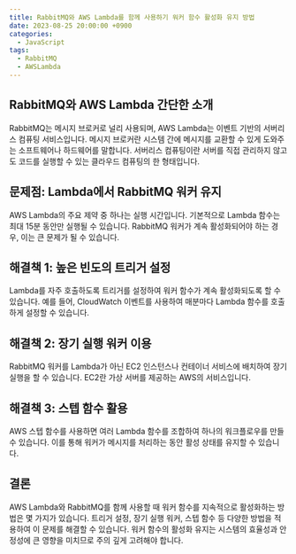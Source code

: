 ```yaml
---
title: RabbitMQ와 AWS Lambda를 함께 사용하기 워커 함수 활성화 유지 방법
date: 2023-08-25 20:00:00 +0900
categories:
  - JavaScript
tags:
  - RabbitMQ
  - AWSLambda
---
```


## RabbitMQ와 AWS Lambda 간단한 소개

RabbitMQ는 메시지 브로커로 널리 사용되며, AWS Lambda는 이벤트 기반의 서버리스 컴퓨팅 서비스입니다. 메시지 브로커란 시스템 간에 메시지를 교환할 수 있게 도와주는 소프트웨어나 하드웨어를 말합니다. 서버리스 컴퓨팅이란 서버를 직접 관리하지 않고도 코드를 실행할 수 있는 클라우드 컴퓨팅의 한 형태입니다.

## 문제점: Lambda에서 RabbitMQ 워커 유지

AWS Lambda의 주요 제약 중 하나는 실행 시간입니다. 기본적으로 Lambda 함수는 최대 15분 동안만 실행될 수 있습니다. RabbitMQ 워커가 계속 활성화되어야 하는 경우, 이는 큰 문제가 될 수 있습니다.

## 해결책 1: 높은 빈도의 트리거 설정

Lambda를 자주 호출하도록 트리거를 설정하여 워커 함수가 계속 활성화되도록 할 수 있습니다. 예를 들어, CloudWatch 이벤트를 사용하여 매분마다 Lambda 함수를 호출하게 설정할 수 있습니다.

## 해결책 2: 장기 실행 워커 이용

RabbitMQ 워커를 Lambda가 아닌 EC2 인스턴스나 컨테이너 서비스에 배치하여 장기 실행을 할 수 있습니다. EC2란 가상 서버를 제공하는 AWS의 서비스입니다.

## 해결책 3: 스텝 함수 활용

AWS 스텝 함수를 사용하면 여러 Lambda 함수를 조합하여 하나의 워크플로우를 만들 수 있습니다. 이를 통해 워커가 메시지를 처리하는 동안 활성 상태를 유지할 수 있습니다.

## 결론

AWS Lambda와 RabbitMQ를 함께 사용할 때 워커 함수를 지속적으로 활성화하는 방법은 몇 가지가 있습니다. 트리거 설정, 장기 실행 워커, 스텝 함수 등 다양한 방법을 적용하여 이 문제를 해결할 수 있습니다. 워커 함수의 활성화 유지는 시스템의 효율성과 안정성에 큰 영향을 미치므로 주의 깊게 고려해야 합니다.